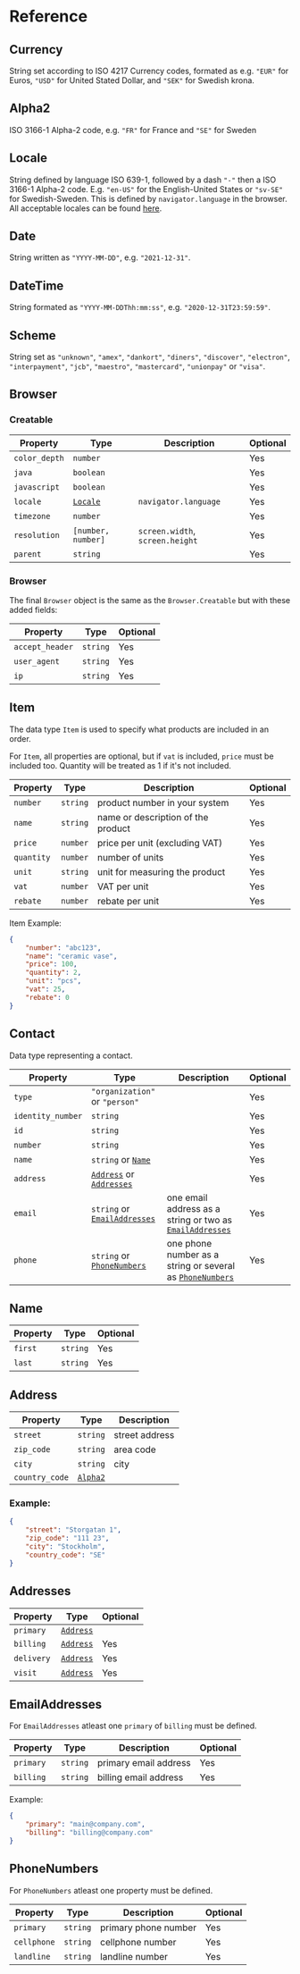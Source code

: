 
# Reference


## Currency

String set according to ISO 4217 Currency codes, formated as e.g. `"EUR"` for Euros, `"USD"` for United Stated Dollar, and `"SEK"` for Swedish krona.

## Alpha2

ISO 3166-1 Alpha-2 code, e.g. `"FR"` for France and `"SE"` for Sweden

## Locale
String defined by language ISO 639-1, followed by a dash `"-"` then a ISO 3166-1 Alpha-2 code. E.g. `"en-US"` for the English-United States or `"sv-SE"` for Swedish-Sweden. This is defined by `navigator.language` in the browser. All acceptable locales can be found [here](https://github.com/payfunc/isoly/blob/master/Locale.ts).

## Date

String written as `"YYYY-MM-DD"`, e.g. `"2021-12-31"`.

## DateTime 

String formated as `"YYYY-MM-DDThh:mm:ss"`, e.g. `"2020-12-31T23:59:59"`.

## Scheme

String set as `"unknown"`, `"amex"`, `"dankort"`, `"diners"`, `"discover"`, `"electron"`, `"interpayment"`, `"jcb"`, `"maestro"`, `"mastercard"`, `"unionpay"` or `"visa"`.

## Browser
### Creatable
| Property      | Type                                | Description                     | Optional |
|---------------|-------------------------------------|---------------------------------|----------|
| `color_depth` | `number`                            |                                 | Yes      |
| `java`        | `boolean`                           |                                 | Yes      |
| `javascript`  | `boolean`                           |                                 | Yes      |
| `locale`      | [`Locale`](./reference.html#locale) | `navigator.language`            | Yes      |
| `timezone`    | `number`                            |                                 | Yes      |
| `resolution`  | `[number, number]`                  | `screen.width`, `screen.height` | Yes      |
| `parent`      | `string`                            |                                 | Yes      |
### Browser
The final `Browser` object is the same as the `Browser.Creatable` but with these added fields:

| Property        | Type     | Optional |
|-----------------|----------|----------|
| `accept_header` | `string` | Yes      |
| `user_agent`    | `string` | Yes      |
| `ip`            | `string` | Yes      |


## Item 
The data type `Item` is used to specify what products are included in an order.

For `Item`, all properties are optional, but if `vat` is included, `price` must be included too. Quantity will be treated as 1 if it's not included.

| Property   | Type     | Description                        | Optional |
|------------|----------|------------------------------------|----------|
| `number`   | `string` | product number in your system      | Yes      |
| `name`     | `string` | name or description of the product | Yes      |
| `price`    | `number` | price per unit (excluding VAT)     | Yes      |
| `quantity` | `number` | number of units                    | Yes      |
| `unit`     | `string` | unit for measuring the product     | Yes      |
| `vat`      | `number` | VAT per unit                       | Yes      |
| `rebate`   | `number` | rebate per unit                    | Yes      |

Item Example:
```json
{
	"number": "abc123",
	"name": "ceramic vase",
	"price": 100,
	"quantity": 2,
	"unit": "pcs",
	"vat": 25,
	"rebate": 0
}
```

## Contact
Data type representing a contact.

| Property          | Type                                                                               | Description                                                                    | Optional |
|-------------------|------------------------------------------------------------------------------------|--------------------------------------------------------------------------------|----------|
| `type`            | `"organization"` or `"person"`                                                     |                                                                                | Yes      |
| `identity_number` | `string`                                                                           |                                                                                | Yes      |
| `id`              | `string`                                                                           |                                                                                | Yes      |
| `number`          | `string`                                                                           |                                                                                | Yes      |
| `name`            | `string` or [`Name`](./reference.html#name)                                        |                                                                                | Yes      |
| `address`         | [`Address`](./reference.html#address) or [`Addresses`](./reference.html#addresses) |                                                                                | Yes      |
| `email`           | `string` or [`EmailAddresses`](./reference.html#emailaddresses)                    | one email address as a string or two as [`EmailAddresses`](../reference.html)  | Yes      |
| `phone`           | `string` or [`PhoneNumbers`](./reference.html#phonenumbers)                        | one phone number as a string or several as [`PhoneNumbers`](../reference.html) | Yes      |

## Name
| Property | Type     | Optional |
|----------|----------|----------|
| `first`  | `string` | Yes      |
| `last`   | `string` | Yes      |

## Address

| Property       | Type                                | Description    |
|----------------|-------------------------------------|----------------|
| `street`       | `string`                            | street address |
| `zip_code`     | `string`                            | area code      |
| `city`         | `string`                            | city           |
| `country_code` | [`Alpha2`](./reference.html#alpha2) |                |

### Example:
```json
{
    "street": "Storgatan 1",
    "zip_code": "111 23",
    "city": "Stockholm",
    "country_code": "SE"
}
```

## Addresses

| Property   | Type                                  | Optional |
|------------|---------------------------------------|----------|
| `primary`  | [`Address`](./reference.html#address) |          |
| `billing`  | [`Address`](./reference.html#address) | Yes      |
| `delivery` | [`Address`](./reference.html#address) | Yes      |
| `visit`    | [`Address`](./reference.html#address) | Yes      |

## EmailAddresses

For `EmailAddresses` atleast one `primary` of `billing` must be defined.

| Property  | Type     | Description           | Optional |
|-----------|----------|-----------------------|----------|
| `primary` | `string` | primary email address | Yes      |
| `billing` | `string` | billing email address | Yes      |

Example:
```json
{
    "primary": "main@company.com",
    "billing": "billing@company.com"
}
```

## PhoneNumbers

For `PhoneNumbers` atleast one property must be defined.

| Property    | Type     | Description          | Optional |
|-------------|----------|----------------------|----------|
| `primary`   | `string` | primary phone number | Yes      |
| `cellphone` | `string` | cellphone number     | Yes      |
| `landline`  | `string` | landline number      | Yes      |
